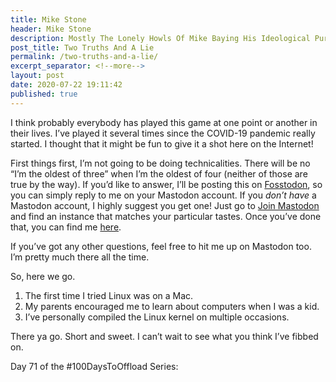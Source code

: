 ```yaml
---
title: Mike Stone
header: Mike Stone
description: Mostly The Lonely Howls Of Mike Baying His Ideological Purity At The Moon
post_title: Two Truths And A Lie
permalink: /two-truths-and-a-lie/
excerpt_separator: <!--more-->
layout: post
date: 2020-07-22 19:11:42
published: true
---
```


I think probably everybody has played this game at one point or another in their lives. I’ve played it several times since the COVID-19 pandemic really started. I thought that it might be fun to give it a shot here on the Internet!

<!--more-->

First things first, I’m not going to be doing technicalities. There will be no “I’m the oldest of three” when I’m the oldest of four (neither of those are true by the way). If you’d like to answer, I’ll be posting this on [Fosstodon](https://fosstodon.org), so you can simply reply to me on your Mastodon account. If you *don’t have* a Mastodon account, I highly suggest you get one! Just go to [Join Mastodon](https://joinmastodon.org) and find an instance that matches your particular tastes. Once you’ve done that, you can find me [here](https://fosstodon.org/@mike). 

If you’ve got any other questions, feel free to hit me up on Mastodon too. I’m pretty much there all the time.

So, here we go.

1. The first time I tried Linux was on a Mac.
2. My parents encouraged me to learn about computers when I was a kid.
3. I’ve personally compiled the Linux kernel on multiple occasions.

There ya go. Short and sweet. I can’t wait to see what you think I’ve fibbed on.


Day 71 of the #100DaysToOffload Series: